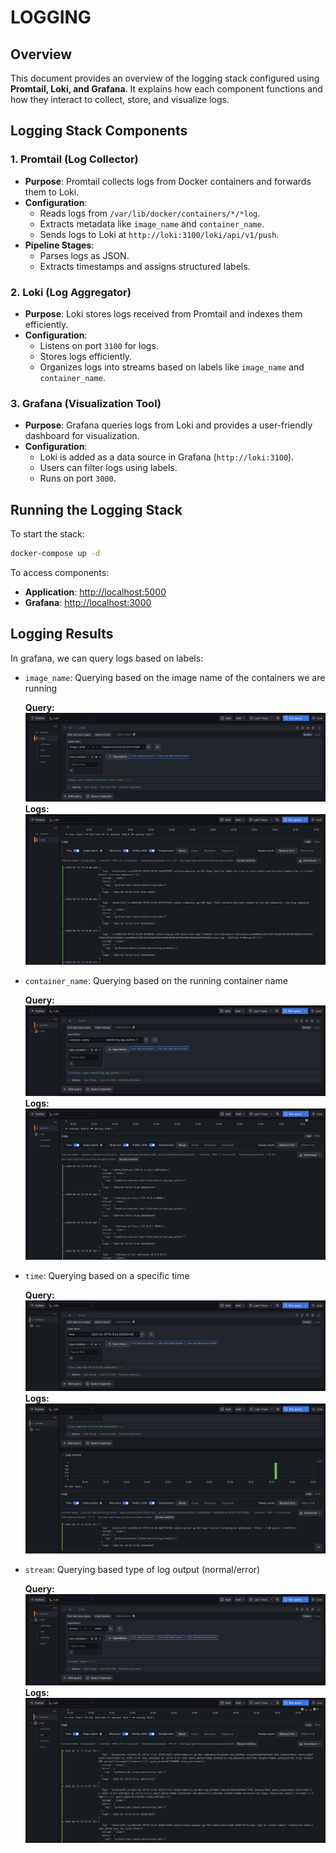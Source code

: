 # LOGGING

## Overview

This document provides an overview of the logging stack configured using **Promtail, Loki, and Grafana**. It explains how each component functions and how they interact to collect, store, and visualize logs.

## Logging Stack Components

### 1. **Promtail (Log Collector)**

- **Purpose**: Promtail collects logs from Docker containers and forwards them to Loki.
- **Configuration**:
  - Reads logs from `/var/lib/docker/containers/*/*log`.
  - Extracts metadata like `image_name` and `container_name`.
  - Sends logs to Loki at `http://loki:3100/loki/api/v1/push`.
- **Pipeline Stages**:
  - Parses logs as JSON.
  - Extracts timestamps and assigns structured labels.

### 2. **Loki (Log Aggregator)**

- **Purpose**: Loki stores logs received from Promtail and indexes them efficiently.
- **Configuration**:
  - Listens on port `3100` for logs.
  - Stores logs efficiently.
  - Organizes logs into streams based on labels like `image_name` and `container_name`.

### 3. **Grafana (Visualization Tool)**

- **Purpose**: Grafana queries logs from Loki and provides a user-friendly dashboard for visualization.
- **Configuration**:
  - Loki is added as a data source in Grafana (`http://loki:3100`).
  - Users can filter logs using labels.
  - Runs on port `3000`.

## Running the Logging Stack

To start the stack:

```bash
docker-compose up -d
```

To access components:

- **Application**: [http://localhost:5000](http://localhost:5000)
- **Grafana**: [http://localhost:3000](http://localhost:3000)

## Logging Results

In grafana, we can query logs based on labels:

- `image_name`: Querying based on the image name of the containers we are running

    **Query:**
      ![image_name_query](images/loki/image_name_q.png)
    **Logs:**
      ![image_name_logs](images/loki/image_name_l.png)
- `container_name`: Querying based on the running container name

    **Query:**
      ![container_name_query](images/loki/container_name_q.png)
    **Logs:**
      ![container_name_logs](images/loki/container_name_l.png)
- `time`: Querying based on a specific time

    **Query:**
      ![time_query](images/loki/time_q.png)
    **Logs:**
      ![time_logs](images/loki/time_l.png)
- `stream`: Querying based type of log output (normal/error)

    **Query:**
      ![stream_query](images/loki/stream_q.png)
    **Logs:**
      ![stream_logs](images/loki/stream_l.png)
